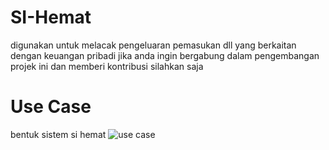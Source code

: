 # SI-Hemat

digunakan untuk melacak pengeluaran pemasukan dll yang berkaitan dengan keuangan pribadi
jika anda ingin bergabung dalam pengembangan projek ini dan memberi kontribusi silahkan saja


# Use Case
bentuk sistem si hemat
![use case](https://github.com/ThomRib/Si-Hemat/assets/74390441/739b5207-94b8-4282-8052-c1375c165578)
